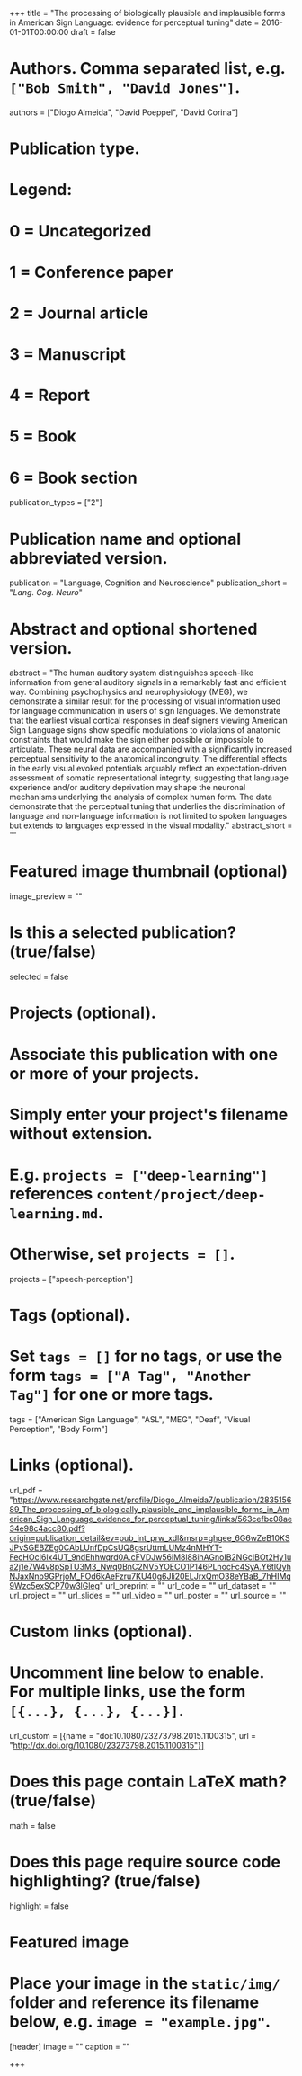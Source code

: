 +++
title = "The processing of biologically plausible and implausible forms in American Sign Language: evidence for perceptual tuning"
date = 2016-01-01T00:00:00
draft = false

# Authors. Comma separated list, e.g. `["Bob Smith", "David Jones"]`.
authors = ["Diogo Almeida", "David Poeppel", "David Corina"]

# Publication type.
# Legend:
# 0 = Uncategorized
# 1 = Conference paper
# 2 = Journal article
# 3 = Manuscript
# 4 = Report
# 5 = Book
# 6 = Book section
publication_types = ["2"]

# Publication name and optional abbreviated version.
publication = "Language, Cognition and Neuroscience"
publication_short = "*Lang. Cog. Neuro*"

# Abstract and optional shortened version.
abstract = "The human auditory system distinguishes speech-like information from general auditory signals in a remarkably fast and efficient way. Combining psychophysics and neurophysiology (MEG), we demonstrate a similar result for the processing of visual information used for language communication in users of sign languages. We demonstrate that the earliest visual cortical responses in deaf signers viewing American Sign Language signs show specific modulations to violations of anatomic constraints that would make the sign either possible or impossible to articulate. These neural data are accompanied with a significantly increased perceptual sensitivity to the anatomical incongruity. The differential effects in the early visual evoked potentials arguably reflect an expectation-driven assessment of somatic representational integrity, suggesting that language experience and/or auditory deprivation may shape the neuronal mechanisms underlying the analysis of complex human form. The data demonstrate that the perceptual tuning that underlies the discrimination of language and non-language information is not limited to spoken languages but extends to languages expressed in the visual modality."
abstract_short = ""

# Featured image thumbnail (optional)
image_preview = ""

# Is this a selected publication? (true/false)
selected = false

# Projects (optional).
#   Associate this publication with one or more of your projects.
#   Simply enter your project's filename without extension.
#   E.g. `projects = ["deep-learning"]` references `content/project/deep-learning.md`.
#   Otherwise, set `projects = []`.
projects = ["speech-perception"]

# Tags (optional).
#   Set `tags = []` for no tags, or use the form `tags = ["A Tag", "Another Tag"]` for one or more tags.
tags = ["American Sign Language", "ASL", "MEG", "Deaf", "Visual Perception", "Body Form"]

# Links (optional).
url_pdf = "https://www.researchgate.net/profile/Diogo_Almeida7/publication/283515689_The_processing_of_biologically_plausible_and_implausible_forms_in_American_Sign_Language_evidence_for_perceptual_tuning/links/563cefbc08ae34e98c4acc80.pdf?origin=publication_detail&ev=pub_int_prw_xdl&msrp=ghgee_6G6wZeB10KSJPvSGEBZEg0CAbLUnfDpCsUQ8gsrUttmLUMz4nMHYT-FecHOcI6lx4UT_9ndEhhwqrd0A.cFVDJw56iM8l88ihAGnoIB2NGcIBOt2Hy1ua2j1e7W4v8pSpTU3M3_Nwq0BnC2NV5YOECO1P146PLnocFc4SyA.Y6tlQyhNJaxNnb9GPrjoM_FOd6kAeFzru7KU40g6Jli20ELJrxQmO38eYBaB_7hHIMq9Wzc5exSCP70w3lGleg"
url_preprint = ""
url_code = ""
url_dataset = ""
url_project = ""
url_slides = ""
url_video = ""
url_poster = ""
url_source = ""


# Custom links (optional).
#   Uncomment line below to enable. For multiple links, use the form `[{...}, {...}, {...}]`.
url_custom = [{name = "doi:10.1080/23273798.2015.1100315", url = "http://dx.doi.org/10.1080/23273798.2015.1100315"}]

# Does this page contain LaTeX math? (true/false)
math = false

# Does this page require source code highlighting? (true/false)
highlight = false

# Featured image
# Place your image in the `static/img/` folder and reference its filename below, e.g. `image = "example.jpg"`.
[header]
image = ""
caption = ""

+++
